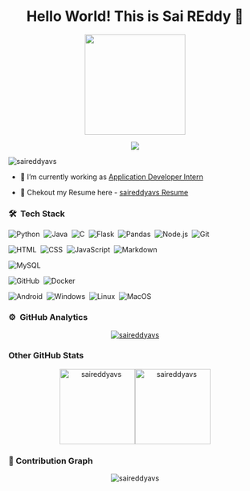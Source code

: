 <h1 align="center">Hello World! This is Sai REddy 👋</h1>
<p align="center">
  <img src="https://media4.giphy.com/media/f3iwJFOVOwuy7K6FFw/giphy.gif?cid=ecf05e47dcj7w35th4zqt7w360lqh6ey885vmyw03om06wl3&rid=giphy.gif&ct=g" height="200"/>
</p>

<p align="center">
  <img src="https://readme-typing-svg.herokuapp.com/?lines=Application+Developer+Intern+at+ThoughtWorks;" />
</p>

<p align="left"> <img src="https://komarev.com/ghpvc/?username=saireddyavs" alt="saireddyavs" /> </p>

- 🔭 I’m currently working as [Application Developer Intern](https://thoughtworks.com)


- 📄 Chekout my Resume here - [saireddyavs Resume](https://drive.google.com/file/d/1kqJ8AytamZ8VXbdiIRMBnbA7Hfg6FCqD/view?usp=sharing)


### 🛠 &nbsp;Tech Stack

![Python](https://img.shields.io/badge/-Python-05122A?style=flat&logo=python)&nbsp;
![Java](https://img.shields.io/badge/-Java-05122A?style=flat&logo=Java&logoColor=FFA518)&nbsp;
![C](https://img.shields.io/badge/-C-05122A?style=flat&logo=C&logoColor=A8B9CC)&nbsp;
![Flask](https://img.shields.io/badge/-Flask-05122A?style=flat&logo=flask)&nbsp;
![Pandas](https://img.shields.io/badge/-Pandas-05122A?style=flat&logo=pandas)&nbsp;
![Node.js](https://img.shields.io/badge/-Node.js-05122A?style=flat&logo=node.js)&nbsp;
![Git](https://img.shields.io/badge/-Git-05122A?style=flat&logo=git)

![HTML](https://img.shields.io/badge/-HTML-05122A?style=flat&logo=HTML5)&nbsp;
![CSS](https://img.shields.io/badge/-CSS-05122A?style=flat&logo=CSS3&logoColor=1572B6)&nbsp;
![JavaScript](https://img.shields.io/badge/-JavaScript-05122A?style=flat&logo=javascript)&nbsp;
![Markdown](https://img.shields.io/badge/-Markdown-05122A?style=flat&logo=markdown)

![MySQL](https://img.shields.io/badge/-MySQL-05122A?style=flat&logo=mysql&logoColor=FFA518)&nbsp;

![GitHub](https://img.shields.io/badge/-GitHub-05122A?style=flat&logo=github)&nbsp;
![Docker](https://img.shields.io/badge/-Docker-05122A?style=flat&logo=docker)&nbsp;

![Android](https://img.shields.io/badge/-Android-05122A?style=flat&logo=android)&nbsp;
![Windows](https://img.shields.io/badge/-Windows-05122A?style=flat&logo=windows)&nbsp;
![Linux](https://img.shields.io/badge/-Linux-05122A?style=flat&logo=linux)&nbsp;
![MacOS](https://img.shields.io/badge/-MacOS-05122A?style=flat&logo=macOS)&nbsp;

### ⚙️ &nbsp;GitHub Analytics

<p align="center">
<a href="https://github.com/saireddyavs">
  <img src="https://github-readme-streak-stats.herokuapp.com/?user=saireddyavs&theme=nightowl&hide_border=true" alt="saireddyavs"/>
</a>
</p>

### Other GitHub Stats

  <p align="center">
<img  src="https://github-readme-stats.vercel.app/api/top-langs?username=saireddyavs&show_icons=true&locale=en&layout=compact&theme=nightowl&hide_border=true" alt="saireddyavs" height=150px/><img  src="https://github-readme-stats.vercel.app/api?username=saireddyavs&show_icons=true&locale=en&theme=nightowl&hide_border=true" alt="saireddyavs" height=150px />
  </p>

### 🤖 Contribution Graph

<p align="center">
<img src="https://activity-graph.herokuapp.com/graph?username=saireddyavs&bg_color=011627&color=FFFFFF&line=19e6e1&point=c0f0f7&hide_border=true" alt="saireddyavs"/>
</p>

